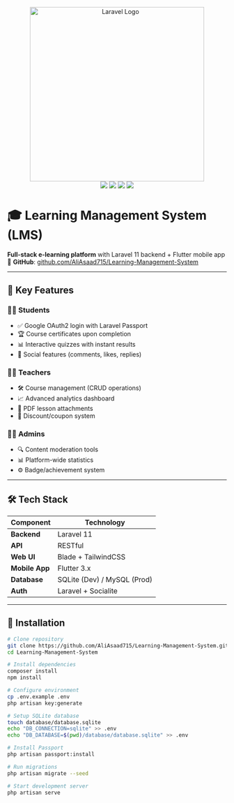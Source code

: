 <p align="center">
  <a href="https://laravel.com" target="_blank">
    <img src="https://raw.githubusercontent.com/laravel/art/master/logo-lockup/5%20SVG/2%20CMYK/1%20Full%20Color/laravel-logolockup-cmyk-red.svg" width="400" alt="Laravel Logo">
  </a>
  <br>
  <img src="https://img.shields.io/badge/Laravel-11.x-FF2D20?logo=laravel">
  <img src="https://img.shields.io/badge/Flutter-3.x-02569B?logo=flutter">
  <img src="https://img.shields.io/badge/SQLite-3.43-blue?logo=sqlite">
  <img src="https://img.shields.io/badge/Passport-OAuth2-4A154B?logo=laravel">
</p>

# 🎓 Learning Management System (LMS)

**Full-stack e-learning platform** with Laravel 11 backend + Flutter mobile app  
🔗 **GitHub**: [github.com/AliAsaad715/Learning-Management-System](https://github.com/AliAsaad715/Learning-Management-System)

---

## 🌟 Key Features

### 👨‍🎓 **Students**
- ✅ Google OAuth2 login with Laravel Passport
- 🏆 Course certificates upon completion
- 📊 Interactive quizzes with instant results
- 💬 Social features (comments, likes, replies)

### 👨‍🏫 **Teachers**
- 🛠️ Course management (CRUD operations)
- 📈 Advanced analytics dashboard
- 📝 PDF lesson attachments
- 🎯 Discount/coupon system

### 👨‍💻 **Admins**
- 🔍 Content moderation tools
- 📊 Platform-wide statistics
- ⚙️ Badge/achievement system

---

## 🛠️ Tech Stack

| Component       | Technology                     |
|----------------|--------------------------------|
| **Backend**    | Laravel 11                     |
| **API**        | RESTful                        |
| **Web UI**     | Blade + TailwindCSS            |
| **Mobile App** | Flutter 3.x                    |
| **Database**   | SQLite (Dev) / MySQL (Prod)    |
| **Auth**       | Laravel <Passport> + Socialite |

---

## 🚀 Installation

```bash
# Clone repository
git clone https://github.com/AliAsaad715/Learning-Management-System.git
cd Learning-Management-System

# Install dependencies
composer install
npm install

# Configure environment
cp .env.example .env
php artisan key:generate

# Setup SQLite database
touch database/database.sqlite
echo "DB_CONNECTION=sqlite" >> .env
echo "DB_DATABASE=$(pwd)/database/database.sqlite" >> .env

# Install Passport
php artisan passport:install

# Run migrations
php artisan migrate --seed

# Start development server
php artisan serve
